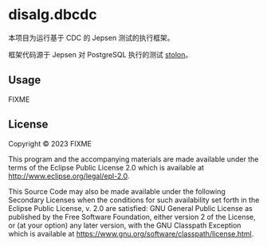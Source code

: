 # disalg.dbcdc

本项目为运行基于 CDC 的 Jepsen 测试的执行框架。

框架代码源于 Jepsen 对 PostgreSQL 执行的测试 [stolon](https://github.com/jepsen-io/jepsen/tree/main/stolon)。

## Usage

FIXME

## License

Copyright © 2023 FIXME

This program and the accompanying materials are made available under the
terms of the Eclipse Public License 2.0 which is available at
http://www.eclipse.org/legal/epl-2.0.

This Source Code may also be made available under the following Secondary
Licenses when the conditions for such availability set forth in the Eclipse
Public License, v. 2.0 are satisfied: GNU General Public License as published by
the Free Software Foundation, either version 2 of the License, or (at your
option) any later version, with the GNU Classpath Exception which is available
at https://www.gnu.org/software/classpath/license.html.
